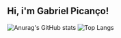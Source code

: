 ## Hi, i'm Gabriel Picanço!
![Anurag's GitHub stats](https://github-readme-stats.vercel.app/api?username=GabrielPicanco&show_icons=true&theme=maroongold)
![Top Langs](https://github-readme-stats.vercel.app/api/top-langs/?username=GabrielPicanco&layout=compact&theme=maroongold)
